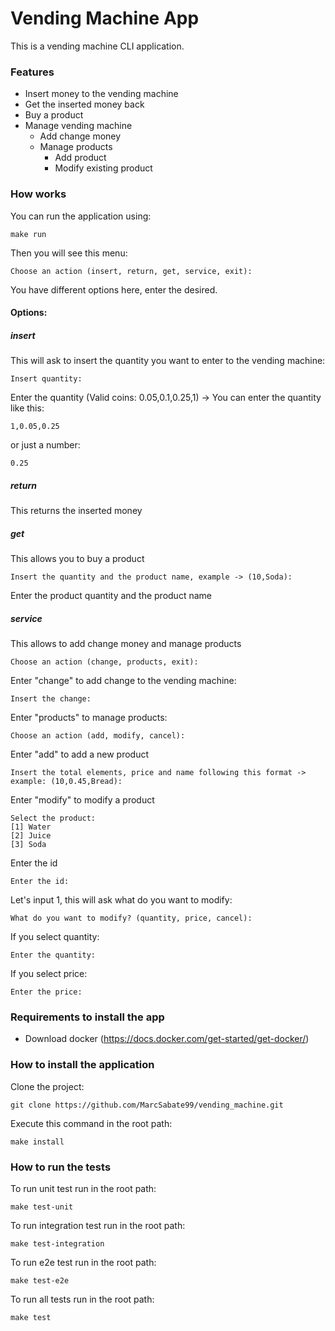 # Vending Machine App
This is a vending machine CLI application.
### Features
* Insert money to the vending machine
* Get the inserted money back
* Buy a product
* Manage vending machine
  * Add change money
  * Manage products
    * Add product
    * Modify existing product

### How works
You can run the application using:
```
make run
```
Then you will see this menu:
```
Choose an action (insert, return, get, service, exit):
```
You have different options here, enter the desired.
#### Options:
##### insert
This will ask to insert the quantity you want to enter to the vending machine:
```
Insert quantity:
```
Enter the quantity (Valid coins: 0.05,0.1,0.25,1) -> You can enter the quantity like this:
```
1,0.05,0.25
```
or just a number:
```
0.25
```
##### return
This returns the inserted money
##### get
This allows you to buy a product
```
Insert the quantity and the product name, example -> (10,Soda):
```
Enter the product quantity and the product name

##### service
This allows to add change money and manage products
```
Choose an action (change, products, exit):
```
Enter "change" to add change to the vending machine:
```
Insert the change:
```
Enter "products" to manage products:
```
Choose an action (add, modify, cancel):
```
Enter "add" to add a new product
```
Insert the total elements, price and name following this format -> example: (10,0.45,Bread):
```
Enter "modify" to modify a product
```
Select the product: 
[1] Water
[2] Juice
[3] Soda
```
Enter the id
```
Enter the id:
```
Let's input 1, this will ask what do you want to modify:
```
What do you want to modify? (quantity, price, cancel):
```
If you select quantity:
```
Enter the quantity:
```
If you select price:
```
Enter the price:
```
### Requirements to install the app
* Download docker (https://docs.docker.com/get-started/get-docker/)

### How to install the application
Clone the project:
```
git clone https://github.com/MarcSabate99/vending_machine.git
```
Execute this command in the root path:
```
make install
```
### How to run the tests
To run unit test run in the root path:
```
make test-unit
```
To run integration test run in the root path:
```
make test-integration
```
To run e2e test run in the root path:
```
make test-e2e
```
To run all tests run in the root path:
```
make test
```

